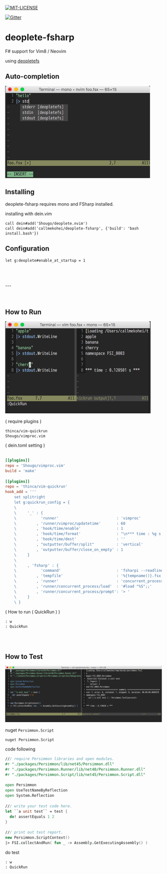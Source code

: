 [![MIT-LICENSE](http://img.shields.io/badge/license-MIT-blue.svg?style=flat)](https://github.com/callmekohei/deoplete-fsharp/blob/master/LICENSE)


[![Gitter](https://img.shields.io/gitter/room/nwjs/nw.js.svg)](https://gitter.im/fsugjp/public)


# deoplete-fsharp

F# support for Vim8 / Neovim

using [deopletefs](https://github.com/callmekohei/deopletefs)

## Auto-completion

![alt text](./pic/deoplete2.png)

## Installing

deoplete-fsharp requires mono and FSharp installed.

installing with dein.vim
```vim
call dein#add('Shougo/deoplete.nvim')
call dein#add('callmekohei/deoplete-fsharp', {'build': 'bash install.bash'})
```

## Configuration
```vim
let g:deoplete#enable_at_startup = 1
```

<br>
<br>
<br>
---
<br>
<br>
<br>

## How to Run


![alt text](./pic/quickrun2.png)


( require plugins )
```
thinca/vim-quickrun
Shougo/vimproc.vim
```

( dein.toml setting )
```toml

[[plugins]]
repo = 'Shougo/vimproc.vim'
build = 'make'

[[plugins]]
repo = 'thinca/vim-quickrun'
hook_add = '''
    set splitright
    let g:quickrun_config = {
    \
    \     '_' : {
    \           'runner'                          : 'vimproc'
    \         , 'runner/vimproc/updatetime'       : 60
    \         , 'hook/time/enable'                : 1
    \         , 'hook/time/format'                : "\n*** time : %g s ***"
    \         , 'hook/time/dest'                  : ''
    \         , "outputter/buffer/split"          : 'vertical'
    \         , 'outputter/buffer/close_on_empty' : 1
    \     }
    \
    \     , 'fsharp' : {
    \           'command'                         : 'fsharpi --readline-'
    \         , 'tempfile'                        : '%{tempname()}.fsx'
    \         , 'runner'                          : 'concurrent_process'
    \         , 'runner/concurrent_process/load'  : '#load "%S";;'
    \         , 'runner/concurrent_process/prompt': '> '
    \     }
    \ }
```
( How to run ( QuickRun ) )
```
: w
: QuickRun
```

<br>
<br>

## How to Test

![alt text](./pic/persimmon2.png)

nuget `Persimmon.Script`
```
nuget Persimmon.Script
```
code following
```fsharp
/// require Persimmon libraries and open modules.
#r "./packages/Persimmon/lib/net45/Persimmon.dll"
#r "./packages/Persimmon.Runner/lib/net40/Persimmon.Runner.dll"
#r "./packages/Persimmon.Script/lib/net45/Persimmon.Script.dll"

open Persimmon
open UseTestNameByReflection
open System.Reflection

/// write your test code here.
let ``a unit test`` = test {
  do! assertEquals 1 2
}

/// print out test report.
new Persimmon.ScriptContext()
|> FSI.collectAndRun( fun _ -> Assembly.GetExecutingAssembly() )

```
do test
```
: w
: QuickRun
```
